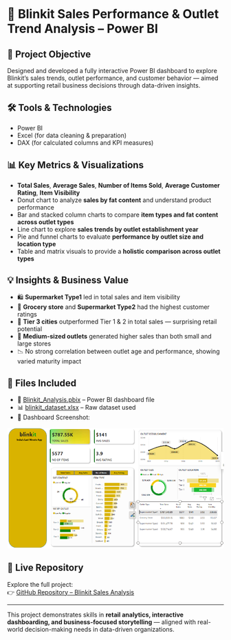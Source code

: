 # 🛒 Blinkit Sales Performance & Outlet Trend Analysis – Power BI

## 📌 Project Objective
Designed and developed a fully interactive Power BI dashboard to explore Blinkit’s sales trends, outlet performance, and customer behavior — aimed at supporting retail business decisions through data-driven insights.

## 🛠 Tools & Technologies
- Power BI  
- Excel (for data cleaning & preparation)  
- DAX (for calculated columns and KPI measures)

## 📊 Key Metrics & Visualizations
- **Total Sales**, **Average Sales**, **Number of Items Sold**, **Average Customer Rating**, **Item Visibility**
- Donut chart to analyze **sales by fat content** and understand product performance
- Bar and stacked column charts to compare **item types and fat content across outlet types**
- Line chart to explore **sales trends by outlet establishment year**
- Pie and funnel charts to evaluate **performance by outlet size and location type**
- Table and matrix visuals to provide a **holistic comparison across outlet types**

## 💡 Insights & Business Value
- 🛍️ **Supermarket Type1** led in total sales and item visibility  
- 🏪 **Grocery store** and **Supermarket Type2** had the highest customer ratings  
- 📍 **Tier 3 cities** outperformed Tier 1 & 2 in total sales — surprising retail potential  
- 🧱 **Medium-sized outlets** generated higher sales than both small and large stores  
- 📉 No strong correlation between outlet age and performance, showing varied maturity impact

## 📂 Files Included
- 📄 [Blinkit_Analysis.pbix](https://github.com/elizabethjoyceg/blinkit-powerbi-dashboard/blob/main/Blinkit%20grocery%20sales%20performance%20and%20trend%20analysis.pbix) – Power BI dashboard file  
- 📊 [blinkit_dataset.xlsx](https://github.com/elizabethjoyceg/blinkit-powerbi-dashboard/blob/main/BlinkIT%20Grocery%20Data.xlsx) – Raw dataset used  
- 📸 Dashboard Screenshot:

![Dashboard Preview](dashboard.png)

## 🔗 Live Repository
Explore the full project:  
👉 [GitHub Repository – Blinkit Sales Analysis](https://github.com/elizabethjoyceg/blinkit-powerbi-dashboard)

---

This project demonstrates skills in **retail analytics, interactive dashboarding, and business-focused storytelling** — aligned with real-world decision-making needs in data-driven organizations.
